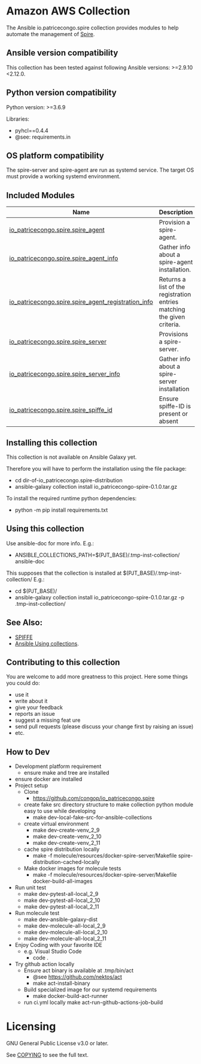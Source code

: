 # Amazon AWS Collection
The Ansible io.patricecongo.spire collection provides modules to help automate the management of [Spire](https://github.com/spiffe/spire).

## Ansible version compatibility
This collection has been tested against following Ansible versions: >=2.9.10 <2.12.0.

## Python version compatibility
Python version: >=3.6.9

Libraries:
  - pyhcl==0.4.4
  - @see: requirements.in

## OS platform compatibility
The spire-server and spire-agent are run as systemd service. The target OS must provide a working systemd environment.

## Included Modules
Name | Description
--- | ---
[io_patricecongo.spire.spire_agent](./doc/io_patricecongo.spire.spire_agent_module.rst)|Provision a spire-agent.
[io_patricecongo.spire.spire_agent_info](./doc/io_patricecongo.spire.spire_agent_module.rst)|Gather info about a spire-agent installation.
[io_patricecongo.spire.spire_agent_registration_info](./doc/io_patricecongo.spire.spire_agent_module.rst)|Returns a list of the registration entries matching the given criteria.
[io_patricecongo.spire.spire_server](./doc/io_patricecongo.spire.spire_agent_module.rst)|Provisions a spire-server.
[io_patricecongo.spire.spire_server_info](./doc/io_patricecongo.spire.spire_agent_module.rst)|Gather info about a spire-server installation
[io_patricecongo.spire.spire_spiffe_id](./doc/io_patricecongo.spire.spire_agent_module.rst)|Ensure spiffe-ID is present or absent

## Installing this collection
This collection is not available on Ansible Galaxy yet.

Therefore you will have to perform the installation using the file package:
  - cd dir-of-io_patricecongo.spire-distribution
  - ansible-galaxy collection install io_patricecongo-spire-0.1.0.tar.gz

To install the required runtime python dependencies:
  - python -m pip install requirements.txt

## Using this collection
Use ansible-doc for more info. E.g.:
  - ANSIBLE_COLLECTIONS_PATH=$(PJT_BASE)/.tmp-inst-collection/ ansible-doc

This supposes that the collection is installed at $(PJT_BASE)/.tmp-inst-collection/ E.g.:
- cd $(PJT_BASE)/
- ansible-galaxy collection install io_patricecongo-spire-0.1.0.tar.gz -p .tmp-inst-collection/


## See Also:
- [SPIFFE](https://spiffe.io/)
- [Ansible Using collections](https://docs.ansible.com/ansible/latest/user_guide/collections_using.html).


## Contributing to this collection
You are welcome to add more greatness to this project. Here some things you could do:

- use it
- write about it
- give your feedback
- reports an issue
- suggest a missing feat ure
- send pull requests (please discuss your change first by raising an issue)
- etc.

## How to Dev
- Development platform requirement
  - ensure make and tree are installed
- ensure docker are installed
- Project setup
  - Clone
    - https://github.com/congop/io_patricecongo.spire
  - create fake src directory structure to make collection python module easy to use while developing
    - make dev-local-fake-src-for-ansible-collections
  - create virtual environment
    - make dev-create-venv_2_9
    - make dev-create-venv_2_10
    - make dev-create-venv_2_11
  - cache spire distribution locally
    - make -f molecule/resources/docker-spire-server/Makefile spire-distribution-cached-locally
  - Make docker images for molecule tests
    - make -f molecule/resources/docker-spire-server/Makefile docker-build-all-images
- Run unit test
  - make dev-pytest-all-local_2_9
  - make dev-pytest-all-local_2_10
  - make dev-pytest-all-local_2_11
- Run molecule test
  - make dev-ansible-galaxy-dist
  - make dev-molecule-all-local_2_9
  - make dev-molecule-all-local_2_10
  - make dev-molecule-all-local_2_11
- Enjoy Coding with your favorite IDE
  - e.g. Visual Studio Code
    - code .
- Try github action locally
  - Ensure act binary is available at .tmp/bin/act
    - @see https://github.com/nektos/act
    - make act-install-binary
  - Build specialized image for our systemd requirements
    - make docker-build-act-runner
  - run ci.yml locally
    make act-run-github-actions-job-build


# Licensing

GNU General Public License v3.0 or later.

See [COPYING](https://www.gnu.org/licenses/gpl-3.0.txt) to see the full text.